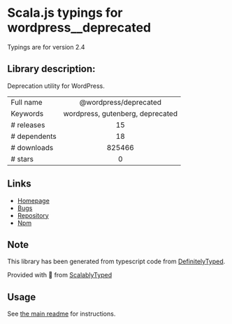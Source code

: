 
# Scala.js typings for wordpress__deprecated

Typings are for version 2.4

## Library description:
Deprecation utility for WordPress.

|                    |                 |
| ------------------ | :-------------: |
| Full name          | @wordpress/deprecated |
| Keywords           | wordpress, gutenberg, deprecated |
| # releases         | 15 |
| # dependents       | 18 |
| # downloads        | 825466 |
| # stars            | 0 |

## Links
- [Homepage](https://github.com/WordPress/gutenberg/tree/master/packages/deprecated/README.md)
- [Bugs](https://github.com/WordPress/gutenberg/issues)
- [Repository](https://github.com/WordPress/gutenberg)
- [Npm](https://www.npmjs.com/package/%40wordpress%2Fdeprecated)
    


## Note
This library has been generated from typescript code from [DefinitelyTyped](https://definitelytyped.org).

Provided with :purple_heart: from [ScalablyTyped](https://github.com/oyvindberg/ScalablyTyped)

## Usage
See [the main readme](../../readme.md) for instructions.


